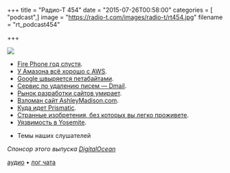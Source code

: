 +++
title = "Радио-Т 454"
date = "2015-07-26T00:58:00"
categories = [ "podcast",]
image = "https://radio-t.com/images/radio-t/rt454.jpg"
filename = "rt_podcast454"

+++

![](https://radio-t.com/images/radio-t/rt454.jpg)

* [Fire Phone год спустя](http://www.cnet.com/news/fire-phone-one-year-later-why-amazons-smartphone-flamed-out/).
* [У Амазона всё хорошо с AWS](http://social.techcrunch.com/2015/07/23/amazons-aws-unit-reports-q2-revenue-of-1-8b-391m-profit/).
* [Google швыряется петабайтами](http://prsm.tc/RJCvul).
* [Сервис по удалению писем — Dmail](http://social.techcrunch.com/2015/07/23/dmail-makes-your-gmail-messages-self-destruct/).
* [Рынок разработки сайтов умирает](http://siliconrus.com/2015/07/digital-is-dying/).
* [Взломан сайт AshleyMadison.com](http://habrahabr.ru/post/263147/).
* [Куда идет Prismatic](http://social.techcrunch.com/2015/07/20/prismatic-pivots/).
* [Странные изобретения, без которых вы легко проживете](http://prsm.tc/dhAs0Y).
* [Уязвимость в Yosemite](http://www.theregister.co.uk/2015/07/22/os_x_root_hole/).
- Темы наших слушателей

_Спонсор этого выпуска [DigitalOcean](https://www.digitalocean.com)_

[аудио](https://cdn.radio-t.com/rt_podcast454.mp3) • [лог чата](http://chat.radio-t.com/logs/radio-t-454.html)
<audio src="https://cdn.radio-t.com/rt_podcast454.mp3" preload="none"></audio>
